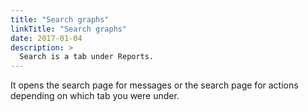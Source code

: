 ```yaml
---
title: "Search graphs"
linkTitle: "Search graphs"
date: 2017-01-04
description: >
  Search is a tab under Reports.
---
```

It opens the search page for messages or the search page for actions depending on which tab you were under. 
